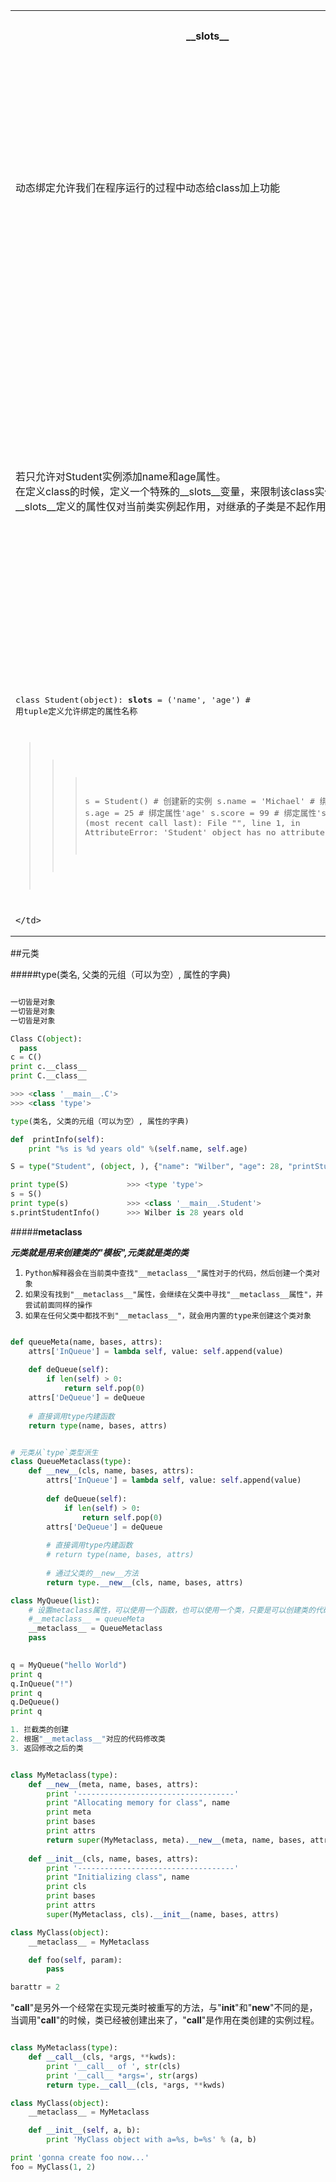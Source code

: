 

<table>
  <tr>
    <th>
      __slots__
    </th>
    <th>
      @property
    </th>
    <th>
      多重继承
    </th>
    <th>
      定制类
    </th>
    <th>
      枚举类
    </th>
    <th>
      元类
    </th>
  </tr>
  <tr>
    <td>
      动态绑定允许我们在程序运行的过程中动态给class加上功能
    </td>
    <td>
    把一个getter方法变成属性，只需要加上@property就可以了，此时，@property本身又创建了另一个装饰器@score.setter，负责把一个setter方法变成属性赋值
    </td>
    <td>
      <pre>
class Mammal(Animal):
    pass
    
class Runnable(object):
    def run(self):
        print('Running...')
        
class Dog(Mammal, Runnable):
    pass
        
      </pre>
    </td>
    <td>
    </td>
    <td>
    </td>
    <td>
      metaclass
      type
    </td>
  </tr>
  <tr>
    <td>
      若只允许对Student实例添加name和age属性。<br>
      在定义class的时候，定义一个特殊的__slots__变量，来限制该class实例能添加的属性
      __slots__定义的属性仅对当前类实例起作用，对继承的子类是不起作用的
    </td>
    <td>
    <pre>
    
    class Student(object):

    @property
    def score(self):
        return self._score

    @score.setter
    def score(self, value):
        if not isinstance(value, int):
            raise ValueError('score must be an integer!')
        if value < 0 or value > 100:
            raise ValueError('score must between 0 ~ 100!')
        self._score = value
        
    </pre>
    </td>
  </tr>
  <tr>
    <td>
<div class="highlight highlight-source-python">
<pre>

class Student(object):
    __slots__ = ('name', 'age') # 用tuple定义允许绑定的属性名称

>>> s = Student() # 创建新的实例
>>> s.name = 'Michael' # 绑定属性'name'
>>> s.age = 25 # 绑定属性'age'
>>> s.score = 99 # 绑定属性'score'
Traceback (most recent call last):
  File "<stdin>", line 1, in <module>
AttributeError: 'Student' object has no attribute 'score'

</pre>
</div>

    </td>
  </tr>
</table>


##元类

#####type(类名, 父类的元组（可以为空）, 属性的字典)
```python

一切皆是对象
一切皆是对象
一切皆是对象

Class C(object):
  pass
c = C()
print c.__class__
print C.__class__

>>> <class '__main__.C'>
>>> <class 'type'>

type(类名, 父类的元组（可以为空）, 属性的字典)

def  printInfo(self):
    print "%s is %d years old" %(self.name, self.age)

S = type("Student", (object, ), {"name": "Wilber", "age": 28, "printStudentInfo": printInfo})

print type(S)             >>> <type 'type'>
s = S()
print type(s)             >>> <class '__main__.Student'>
s.printStudentInfo()      >>> Wilber is 28 years old

```
#####__metaclass__

___元类就是用来创建类的"模板",元类就是类的类___

1. `Python解释器会在当前类中查找"__metaclass__"属性对于的代码，然后创建一个类对象`
2. `如果没有找到"__metaclass__"属性，会继续在父类中寻找"__metaclass__属性"，并尝试前面同样的操作`
3. `如果在任何父类中都找不到"__metaclass__"，就会用内置的type来创建这个类对象`

```python

def queueMeta(name, bases, attrs):
    attrs['InQueue'] = lambda self, value: self.append(value)
        
    def deQueue(self):
        if len(self) > 0:
            return self.pop(0)
    attrs['DeQueue'] = deQueue
    
    # 直接调用type内建函数
    return type(name, bases, attrs)


# 元类从`type`类型派生
class QueueMetaclass(type):
    def __new__(cls, name, bases, attrs):
        attrs['InQueue'] = lambda self, value: self.append(value)
        
        def deQueue(self):
            if len(self) > 0:
                return self.pop(0)
        attrs['DeQueue'] = deQueue
        
        # 直接调用type内建函数
        # return type(name, bases, attrs)
        
        # 通过父类的__new__方法
        return type.__new__(cls, name, bases, attrs)

class MyQueue(list):
    # 设置metaclass属性，可以使用一个函数，也可以使用一个类，只要是可以创建类的代码
    #__metaclass__ = queueMeta
    __metaclass__ = QueueMetaclass
    pass
    

q = MyQueue("hello World")
print q
q.InQueue("!")
print q
q.DeQueue()
print q

1. 拦截类的创建
2. 根据"__metaclass__"对应的代码修改类
3. 返回修改之后的类

```

```python

class MyMetaclass(type):
    def __new__(meta, name, bases, attrs):
        print '-----------------------------------'
        print "Allocating memory for class", name
        print meta
        print bases
        print attrs
        return super(MyMetaclass, meta).__new__(meta, name, bases, attrs)
    
    def __init__(cls, name, bases, attrs):
        print '-----------------------------------'
        print "Initializing class", name
        print cls
        print bases
        print attrs
        super(MyMetaclass, cls).__init__(name, bases, attrs)

class MyClass(object):
    __metaclass__ = MyMetaclass

    def foo(self, param):
        pass

barattr = 2   

```

"__call__"是另外一个经常在实现元类时被重写的方法，与"__init__"和"__new__"不同的是，当调用"__call__"的时候，类已经被创建出来了，"__call__"是作用在类创建的实例过程。

```python

class MyMetaclass(type):
    def __call__(cls, *args, **kwds):
        print '__call__ of ', str(cls)
        print '__call__ *args=', str(args)
        return type.__call__(cls, *args, **kwds)

class MyClass(object):
    __metaclass__ = MyMetaclass

    def __init__(self, a, b):
        print 'MyClass object with a=%s, b=%s' % (a, b)

print 'gonna create foo now...'
foo = MyClass(1, 2) 

```
  

